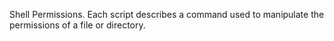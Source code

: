 Shell Permissions.
Each script describes a command used to manipulate the permissions of a file or directory.  
